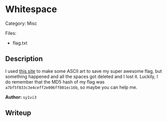 # Whitespace

Category: Misc

Files:
- flag.txt

## Description

I used [this site](https://patorjk.com/software/taag/#p=display&f=3x5&t=) to make some ASCII art to save my super awesome flag, but something happened and all the spaces got deleted and I lost it. Luckily, I do remember that the MD5 hash of my flag was `a7bf5f833c3e4ceff2e006ff801ec16b`, so maybe you can help me.

**Author:** `sy1vi3`

## Writeup